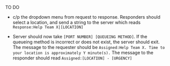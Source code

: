 TO DO

- c/p the dropdown menu from request to response. Responders should select a location, and send a string to the server
which reads `Response:Help Team X|[LOCATION]`

- Server should now take `[PORT NUMBER] [QUEUEING METHOD]`. If the queueing method is incorrect or does not exist, the server should exit. The message to the requester should be `Assigned:Help Team X. Time to your location is approximately Y minute(s).` The message to the responder should read `Assigned:[LOCATION] - [URGENCY]`
